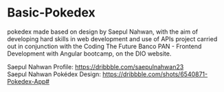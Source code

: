 # Basic-Pokedex
pokedex made based on design by Saepul Nahwan, with the aim of developing hard skills in web development and use of APIs
project carried out in conjunction with the Coding The Future Banco PAN - Frontend Development with Angular bootcamp, on the DIO website.

Saepul Nahwan Profile: https://dribbble.com/saepulnahwan23
<br> Saepul Nahwan Pokédex Design: https://dribbble.com/shots/6540871-Pokedex-App#
